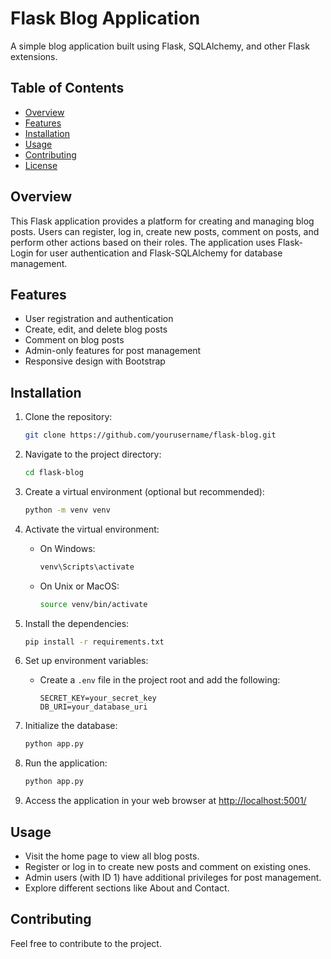 # Flask Blog Application

A simple blog application built using Flask, SQLAlchemy, and other Flask extensions.

## Table of Contents
- [Overview](#overview)
- [Features](#features)
- [Installation](#installation)
- [Usage](#usage)
- [Contributing](#contributing)
- [License](#license)

## Overview

This Flask application provides a platform for creating and managing blog posts. Users can register, log in, create new posts, comment on posts, and perform other actions based on their roles. The application uses Flask-Login for user authentication and Flask-SQLAlchemy for database management.

## Features

- User registration and authentication
- Create, edit, and delete blog posts
- Comment on blog posts
- Admin-only features for post management
- Responsive design with Bootstrap

## Installation

1. Clone the repository:
   ```bash
   git clone https://github.com/yourusername/flask-blog.git
   ```

2. Navigate to the project directory:
   ```bash
   cd flask-blog
   ```

3. Create a virtual environment (optional but recommended):
   ```bash
   python -m venv venv
   ```

4. Activate the virtual environment:
   - On Windows:
     ```bash
     venv\Scripts\activate
     ```
   - On Unix or MacOS:
     ```bash
     source venv/bin/activate
     ```

5. Install the dependencies:
   ```bash
   pip install -r requirements.txt
   ```

6. Set up environment variables:
   - Create a `.env` file in the project root and add the following:
     ```env
     SECRET_KEY=your_secret_key
     DB_URI=your_database_uri
     ```

7. Initialize the database:
   ```bash
   python app.py
   ```

8. Run the application:
   ```bash
   python app.py
   ```

9. Access the application in your web browser at [http://localhost:5001/](http://localhost:5001/)

## Usage

- Visit the home page to view all blog posts.
- Register or log in to create new posts and comment on existing ones.
- Admin users (with ID 1) have additional privileges for post management.
- Explore different sections like About and Contact.

## Contributing

Feel free to contribute to the project.
